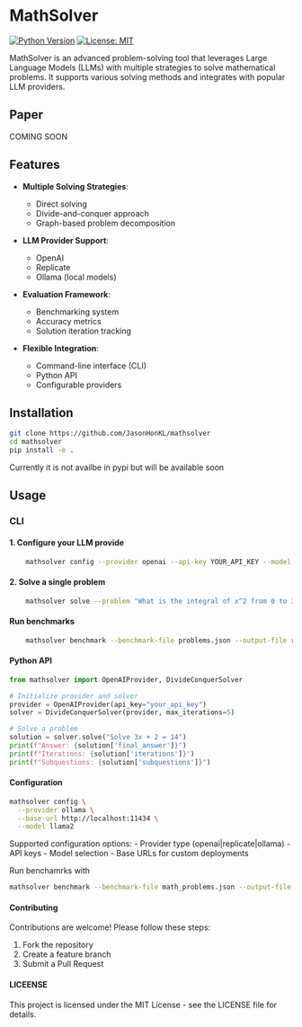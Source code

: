 # MathSolver

[![Python Version](https://img.shields.io/badge/python-3.8%2B-blue)](https://www.python.org/)
[![License: MIT](https://img.shields.io/badge/License-MIT-yellow.svg)](https://opensource.org/licenses/MIT)

MathSolver is an advanced problem-solving tool that leverages Large Language Models (LLMs) with multiple strategies to solve mathematical problems. It supports various solving methods and integrates with popular LLM providers.

## Paper
COMING SOON

## Features

- **Multiple Solving Strategies**:
  - Direct solving
  - Divide-and-conquer approach
  - Graph-based problem decomposition
  
- **LLM Provider Support**:
  - OpenAI
  - Replicate
  - Ollama (local models)
  
- **Evaluation Framework**:
  - Benchmarking system
  - Accuracy metrics
  - Solution iteration tracking

- **Flexible Integration**:
  - Command-line interface (CLI)
  - Python API
  - Configurable providers

## Installation

```bash
git clone https://github.com/JasonHonKL/mathsolver
cd mathsolver
pip install -e .
```
Currently it is not availbe in pypi but will be available soon

## Usage

### CLI

#### 1. Configure your LLM provide
```bash
    mathsolver config --provider openai --api-key YOUR_API_KEY --model your-model
```

#### 2. Solve a single problem
```bash
    mathsolver solve --problem "What is the integral of x^2 from 0 to 3?" --method divide-conquer
```

#### Run benchmarks
```bash
    mathsolver benchmark --benchmark-file problems.json --output-file results.json
```

#### Python API
```python
from mathsolver import OpenAIProvider, DivideConquerSolver

# Initialize provider and solver
provider = OpenAIProvider(api_key="your_api_key")
solver = DivideConquerSolver(provider, max_iterations=5)

# Solve a problem
solution = solver.solve("Solve 3x + 2 = 14")
print(f"Answer: {solution['final_answer']}")
print(f"Iterations: {solution['iterations']}")
print(f"Subquestions: {solution['subquestions']}")
```

#### Configuration
```bash
mathsolver config \
  --provider ollama \
  --base-url http://localhost:11434 \
  --model llama2
```

Supported configuration options:
    - Provider type (openai|replicate|ollama)
    - API keys
    - Model selection
    - Base URLs for custom deployments

Run benchamrks with 
```bash
mathsolver benchmark --benchmark-file math_problems.json --output-file results.json
```

#### Contributing
Contributions are welcome! Please follow these steps:

1. Fork the repository
2. Create a feature branch
3. Submit a Pull Request


#### LICEENSE
This project is licensed under the MIT License - see the LICENSE file for details.

